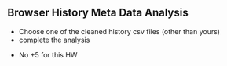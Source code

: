 ## Browser History Meta Data Analysis 

* Choose one of the cleaned history csv files (other than yours)
* complete the analysis
- No +5 for this HW
